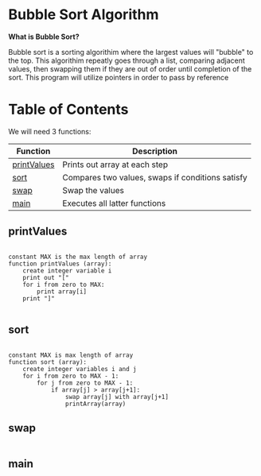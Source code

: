 # Bubble Sort Algorithm

**What is Bubble Sort?**

Bubble sort is a sorting algorithim where the largest values will "bubble" to the top. This algorithim repeatly goes through a list, comparing adjacent values, then swapping them if they are out of order until completion of the sort. This program will utilize pointers in order to pass by reference 
# Table of Contents

We will need 3 functions:

| Function | Description |
|----------|-------------|
| [printValues](#values) | Prints out array at each step |
| [sort](#sort) | Compares two values, swaps if conditions satisfy  |
| [swap](#swap) | Swap the values  |
| [main](#main) | Executes all latter functions |



## printValues


```

constant MAX is the max length of array
function printValues (array):
	create integer variable i
	print out "[" 
	for i from zero to MAX:
		print array[i]
	print "]"
	    
```

## sort

```

constant MAX is max length of array
function sort (array):
    create integer variables i and j
    for i from zero to MAX - 1:
        for j from zero to MAX - 1:
            if array[j] > array[j+1]:
                swap array[j] with array[j+1]
                printArray(array)

```

## swap

```

```


## main 

